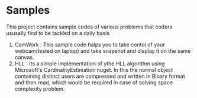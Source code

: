 # Samples

This project contains sample codes of various problems that coders ususally find to be tackled on a daily basis
1) CamWork : This sample code halps you to take contol of your webcam(tested on laptop) and take snapshot and display it on the same canvas.
2) HLL : Its a simple implementation of ythe HLL algorithm using Microsoft's CardinalityEstimation nuget. In this the normal object containing distinct users are compressed and written in Binary format and then read, which would be required in case of solving space complexity problem.

